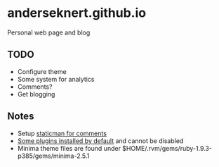# anderseknert.github.io

Personal web page and blog

## TODO

* Configure theme
* Some system for analytics
* Comments?
* Get blogging

## Notes

* Setup [staticman for comments](https://staticman.net/docs/)
* [Some plugins installed by default](https://help.github.com/en/github/working-with-github-pages/about-github-pages-and-jekyll#plugins) and cannot be disabled
* Minima theme files are found under $HOME/.rvm/gems/ruby-1.9.3-p385/gems/minima-2.5.1

